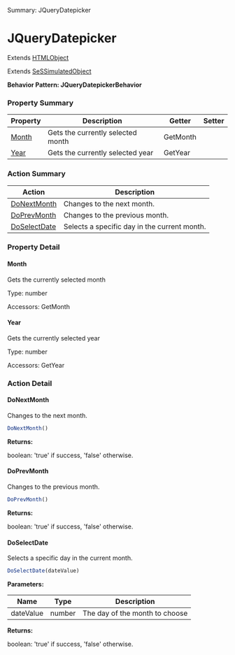 Summary: JQueryDatepicker

# JQueryDatepicker

Extends [HTMLObject](HTMLObject.md)

Extends [SeSSimulatedObject](SeSSimulatedObject.md)





**Behavior Pattern: JQueryDatepickerBehavior**


<!-- ============================== property summary ========================== -->

	

### Property Summary

| **Property** | **Description** | **Getter** | **Setter** |
| ------------ | --------------- | ---------- | ---------- |
| [Month](#month) | Gets the currently selected month | GetMonth |  |
| [Year](#year) | Gets the currently selected year | GetYear |  |



	
<!-- ============================== action summary ========================== -->



### Action Summary

|  **Action** | **Description** | 
| ----------- | --------------- |
|	[DoNextMonth](#donextmonth) | Changes to the next month. |
|	[DoPrevMonth](#doprevmonth) | Changes to the previous month. |
|	[DoSelectDate](#doselectdate) | Selects a specific day in the current month. |




<!-- ============================== property detail ========================== -->
	
### Property Detail
		
<a name="Month"></a>
#### Month


Gets the currently selected month

			
	
			
Type: number
			
			
Accessors: GetMonth
			
		
<a name="Year"></a>
#### Year


Gets the currently selected year

			
	
			
Type: number
			
			
Accessors: GetYear
			
		
	
	
<!-- ============================== action detail ========================== -->
	
### Action Detail
		
<a name="DoNextMonth"></a>    
#### DoNextMonth

Changes to the next month.

```javascript
DoNextMonth() 
```




**Returns:**

boolean: 'true' if success, 'false' otherwise.



<a name="see.also.jquerydatepicker.donextmonth"></a>

<a name="DoPrevMonth"></a>    
#### DoPrevMonth

Changes to the previous month.

```javascript
DoPrevMonth() 
```




**Returns:**

boolean: 'true' if success, 'false' otherwise.



<a name="see.also.jquerydatepicker.doprevmonth"></a>

<a name="DoSelectDate"></a>    
#### DoSelectDate

Selects a specific day in the current month.

```javascript
DoSelectDate(dateValue) 
```


**Parameters:**

|	**Name** | **Type** | **Description** |
| ---------- | -------- | --------------- |
| dateValue | number |	The day of the month to choose |




**Returns:**

boolean: 'true' if success, 'false' otherwise.



<a name="see.also.jquerydatepicker.doselectdate"></a>

	

